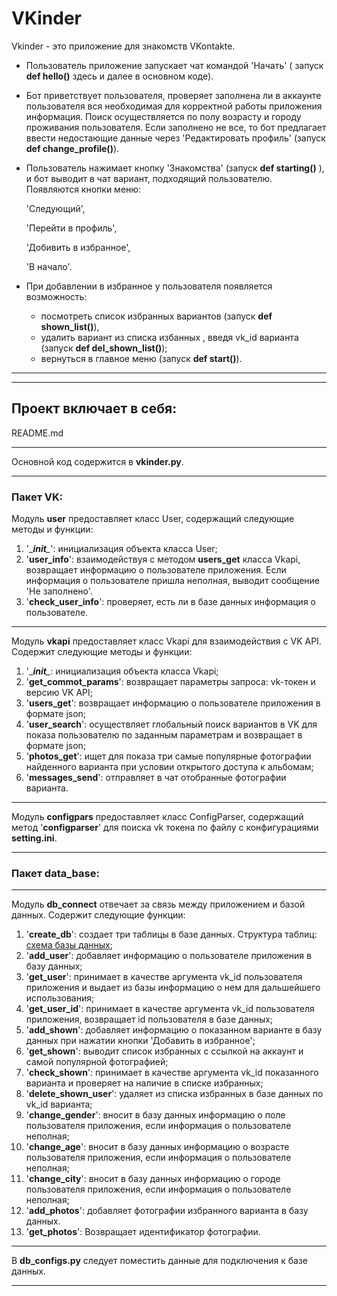 # VKinder

Vkinder - это приложение для знакомств VKontakte. 

- Пользователь приложение запускает чат командой 'Начать' ( запуск __def hello()__  здесь и далее в основном коде). 
- Бот приветствует пользователя, проверяет заполнена ли в аккаунте пользователя вся необходимая для корректной работы приложения информация. Поиск осуществляется по полу возрасту и городу проживания пользователя. Если заполнено не все, то бот предлагает ввести недостающие данные через 'Редактировать профиль' (запуск __def change_profile()__). 
- Пользователь нажимает кнопку 'Знакомства' (запуск __def starting()__ ), и бот выводит в чат вариант, подходящий пользователю. Появляются кнопки меню: 
 
  'Следующий', 
  
  'Перейти в профиль', 
  
  'Добивить в избранное', 
  
  'В начало'.

- При добавлении в избранное у пользователя появляется возможность: 
  + посмотреть список избранных вариантов (запуск __def shown_list()__), 
  + удалить вариант из списка избанных , введя vk_id варианта (запуск __def del_shown_list()__);
  +  вернуться в главное меню (запуск __def start()__).
   

 
***
*** 
## Проект включает в себя:
README.md
***

Основной код содержится в __vkinder.py__.
***
### Пакет VK:
Модуль __user__ предоставляет класс User, содержащий следующие методы и функции:

1. '\____init__\__': инициализация объекта класса User;
2. '__user_info__':  взаимодействуя с методом __users_get__ класса Vkapi, возвращает информацию о пользователе приложения. Если информация о пользователе пришла неполная, выводит сообщение 'Не заполнено'.
3. '__check_user_info__': проверяет, есть ли в базе данных информация о пользователе.

***
Модуль __vkapi__ предоставляет класс Vkapi для взаимодействия с VK API. Содержит следующие методы и функции:

1. '\____init__\__: инициализация объекта класса Vkapi;
2. '__get_commot_params__': возвращает параметры запроса: vk-токен и версию VK API;
3. '__users_get__': возвращает информацию о пользователе приложения в формате json;
4. '__user_search__': осуществляет глобальный поиск вариантов в VK для показа пользователю по заданным параметрам и возвращает в формате json;
5. '__photos_get__': ищет для показа три самые популярные фотографии найденного варианта при условии открытого доступа к альбомам;
6. '__messages_send__': отправляет в чат отобранные фотографии варианта.
***
Модуль __configpars__  предоставляет класс ConfigParser, содержащий метод '__configparser__' для поиска  vk токена по файлу с конфигурациями __setting.ini__.
***
### Пакет __data_base__:
***
Модуль __db_connect__ отвечает за связь между приложением и базой данных. Содержит следующие функции:

1. '__create_db__': создает три таблицы в базе данных. Структура таблиц: [схема базы данных](/VKINDER/data_base_structure.png);
2. '__add_user__': добавляет информацию о пользователе приложения в базу данных;
3. '__get_user__': принимает в качестве аргумента vk_id пользователя приложения и выдает из базы информацию о нем для дальшейшего использования;
4. '__get_user_id__': принимает в качестве аргумента vk_id пользователя приложения, возвращает id пользователя в базе данных;
5. '__add_shown__': добавляет информацию о показанном варианте в базу данных при нажатии кнопки 'Добавить в избранное';
6. '__get_shown__': выводит список избранных с ссылкой на аккаунт и самой популярной фотографией;
7. '__check_shown__': принимает в качестве аргумента vk_id показанного варианта и проверяет на наличие в списке избранных;
8. '__delete_shown_user__': удаляет из списка избранных в базе данных по vk_id варианта;
9. '__change_gender__': вносит в базу данных информацию о поле пользователя приложения, если информация о пользователе неполная;
10. '__change_age__': вносит в базу данных информацию о возрасте пользователя приложения, если информация о пользователе неполная;
11. '__change_city__': вносит в базу данных информацию о городе пользователя приложения, если информация о пользователе неполная;
12. '__add_photos__': добавляет фотографии избранного варианта в базу данных.
13. '__get_photos__': Возвращает идентификатор фотографии.

***
В __db_configs.py__ следует поместить данные для подключения к базе данных.
***

 





    
